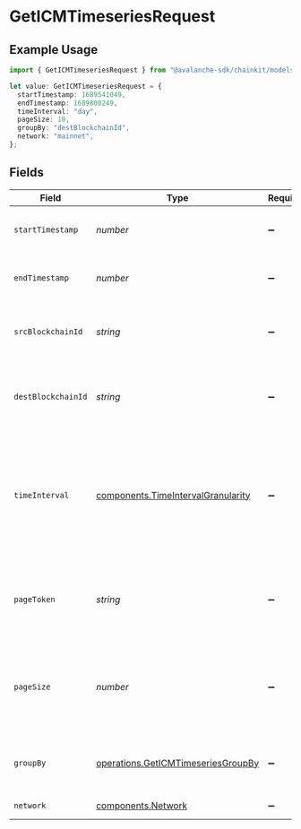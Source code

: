 # GetICMTimeseriesRequest

## Example Usage

```typescript
import { GetICMTimeseriesRequest } from "@avalanche-sdk/chainkit/models/operations";

let value: GetICMTimeseriesRequest = {
  startTimestamp: 1689541049,
  endTimestamp: 1689800249,
  timeInterval: "day",
  pageSize: 10,
  groupBy: "destBlockchainId",
  network: "mainnet",
};
```

## Fields

| Field                                                                                                                                                 | Type                                                                                                                                                  | Required                                                                                                                                              | Description                                                                                                                                           | Example                                                                                                                                               |
| ----------------------------------------------------------------------------------------------------------------------------------------------------- | ----------------------------------------------------------------------------------------------------------------------------------------------------- | ----------------------------------------------------------------------------------------------------------------------------------------------------- | ----------------------------------------------------------------------------------------------------------------------------------------------------- | ----------------------------------------------------------------------------------------------------------------------------------------------------- |
| `startTimestamp`                                                                                                                                      | *number*                                                                                                                                              | :heavy_minus_sign:                                                                                                                                    | Query param for retrieving items after a specific timestamp.                                                                                          | 1689541049                                                                                                                                            |
| `endTimestamp`                                                                                                                                        | *number*                                                                                                                                              | :heavy_minus_sign:                                                                                                                                    | Query param for retrieving items before a specific timestamp.                                                                                         | 1689800249                                                                                                                                            |
| `srcBlockchainId`                                                                                                                                     | *string*                                                                                                                                              | :heavy_minus_sign:                                                                                                                                    | Query param for retrieving items for a specific source (initiating) blockchain id.                                                                    |                                                                                                                                                       |
| `destBlockchainId`                                                                                                                                    | *string*                                                                                                                                              | :heavy_minus_sign:                                                                                                                                    | Query param for retrieving items for a specific destination (receiving) blockchain id.                                                                |                                                                                                                                                       |
| `timeInterval`                                                                                                                                        | [components.TimeIntervalGranularity](../../models/components/timeintervalgranularity.md)                                                              | :heavy_minus_sign:                                                                                                                                    | Time interval granularity for data aggregation. Metrics<br/>    prefixed with "cumulative", "max", or "avg" only support timeInterval equal<br/>    to "day". | day                                                                                                                                                   |
| `pageToken`                                                                                                                                           | *string*                                                                                                                                              | :heavy_minus_sign:                                                                                                                                    | A page token, received from a previous list call. Provide this to retrieve the subsequent page.                                                       |                                                                                                                                                       |
| `pageSize`                                                                                                                                            | *number*                                                                                                                                              | :heavy_minus_sign:                                                                                                                                    | The maximum number of items to return. The minimum page size is 1. The maximum pageSize is 2160.                                                      | 10                                                                                                                                                    |
| `groupBy`                                                                                                                                             | [operations.GetICMTimeseriesGroupBy](../../models/operations/geticmtimeseriesgroupby.md)                                                              | :heavy_minus_sign:                                                                                                                                    | Group results by srcBlockchainId, destBlockchainId, or both (comma-separated)                                                                         | destBlockchainId                                                                                                                                      |
| `network`                                                                                                                                             | [components.Network](../../models/components/network.md)                                                                                              | :heavy_minus_sign:                                                                                                                                    | Either mainnet or testnet/fuji.                                                                                                                       | mainnet                                                                                                                                               |